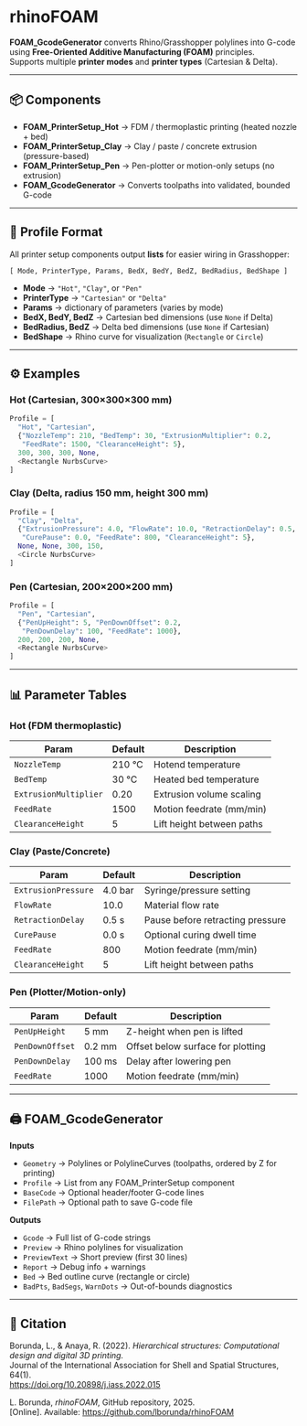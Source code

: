 # rhinoFOAM

**FOAM_GcodeGenerator** converts Rhino/Grasshopper polylines into G-code using **Free-Oriented Additive Manufacturing (FOAM)** principles.  
Supports multiple **printer modes** and **printer types** (Cartesian & Delta).  

---

## 📦 Components

- **FOAM_PrinterSetup_Hot** → FDM / thermoplastic printing (heated nozzle + bed)  
- **FOAM_PrinterSetup_Clay** → Clay / paste / concrete extrusion (pressure-based)  
- **FOAM_PrinterSetup_Pen** → Pen-plotter or motion-only setups (no extrusion)  
- **FOAM_GcodeGenerator** → Converts toolpaths into validated, bounded G-code  

---

## 🔧 Profile Format

All printer setup components output **lists** for easier wiring in Grasshopper:

```
[ Mode, PrinterType, Params, BedX, BedY, BedZ, BedRadius, BedShape ]
```

- **Mode** → `"Hot"`, `"Clay"`, or `"Pen"`  
- **PrinterType** → `"Cartesian"` or `"Delta"`  
- **Params** → dictionary of parameters (varies by mode)  
- **BedX, BedY, BedZ** → Cartesian bed dimensions (use `None` if Delta)  
- **BedRadius, BedZ** → Delta bed dimensions (use `None` if Cartesian)  
- **BedShape** → Rhino curve for visualization (`Rectangle` or `Circle`)  

---

## ⚙️ Examples

### Hot (Cartesian, 300×300×300 mm)

```python
Profile = [
  "Hot", "Cartesian",
  {"NozzleTemp": 210, "BedTemp": 30, "ExtrusionMultiplier": 0.2,
   "FeedRate": 1500, "ClearanceHeight": 5},
  300, 300, 300, None,
  <Rectangle NurbsCurve>
]
```

### Clay (Delta, radius 150 mm, height 300 mm)

```python
Profile = [
  "Clay", "Delta",
  {"ExtrusionPressure": 4.0, "FlowRate": 10.0, "RetractionDelay": 0.5,
   "CurePause": 0.0, "FeedRate": 800, "ClearanceHeight": 5},
  None, None, 300, 150,
  <Circle NurbsCurve>
]
```

### Pen (Cartesian, 200×200×200 mm)

```python
Profile = [
  "Pen", "Cartesian",
  {"PenUpHeight": 5, "PenDownOffset": 0.2,
   "PenDownDelay": 100, "FeedRate": 1000},
  200, 200, 200, None,
  <Rectangle NurbsCurve>
]
```

---

## 📊 Parameter Tables

### Hot (FDM thermoplastic)

| Param              | Default | Description                     |
|--------------------|---------|---------------------------------|
| `NozzleTemp`       | 210 °C  | Hotend temperature              |
| `BedTemp`          | 30 °C   | Heated bed temperature          |
| `ExtrusionMultiplier` | 0.20 | Extrusion volume scaling        |
| `FeedRate`         | 1500    | Motion feedrate (mm/min)        |
| `ClearanceHeight`  | 5       | Lift height between paths       |

### Clay (Paste/Concrete)

| Param               | Default | Description                     |
|---------------------|---------|---------------------------------|
| `ExtrusionPressure` | 4.0 bar | Syringe/pressure setting        |
| `FlowRate`          | 10.0    | Material flow rate              |
| `RetractionDelay`   | 0.5 s   | Pause before retracting pressure|
| `CurePause`         | 0.0 s   | Optional curing dwell time      |
| `FeedRate`          | 800     | Motion feedrate (mm/min)        |
| `ClearanceHeight`   | 5       | Lift height between paths       |

### Pen (Plotter/Motion-only)

| Param            | Default | Description                     |
|------------------|---------|---------------------------------|
| `PenUpHeight`    | 5 mm    | Z-height when pen is lifted     |
| `PenDownOffset`  | 0.2 mm  | Offset below surface for plotting |
| `PenDownDelay`   | 100 ms  | Delay after lowering pen        |
| `FeedRate`       | 1000    | Motion feedrate (mm/min)        |

---

## 🖨️ FOAM_GcodeGenerator

**Inputs**

- `Geometry` → Polylines or PolylineCurves (toolpaths, ordered by Z for printing)  
- `Profile` → List from any FOAM_PrinterSetup component  
- `BaseCode` → Optional header/footer G-code lines  
- `FilePath` → Optional path to save G-code file  

**Outputs**

- `Gcode` → Full list of G-code strings  
- `Preview` → Rhino polylines for visualization  
- `PreviewText` → Short preview (first 30 lines)  
- `Report` → Debug info + warnings  
- `Bed` → Bed outline curve (rectangle or circle)  
- `BadPts`, `BadSegs`, `WarnDots` → Out-of-bounds diagnostics  

---

## 📖 Citation

Borunda, L., & Anaya, R. (2022). *Hierarchical structures: Computational design and digital 3D printing.*  
Journal of the International Association for Shell and Spatial Structures, 64(1).  
https://doi.org/10.20898/j.iass.2022.015  

L. Borunda, *rhinoFOAM*, GitHub repository, 2025.  
[Online]. Available: https://github.com/lborunda/rhinoFOAM
